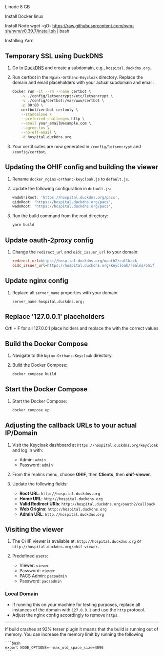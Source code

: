 ##

Linode 8 GB


Install Docker linux

Install Node
wget -qO- https://raw.githubusercontent.com/nvm-sh/nvm/v0.39.7/install.sh | bash

Installing Yarn



## Temporary SSL using DuckDNS

1. Go to [DuckDNS](https://www.duckdns.org/domains) and create a subdomain, e.g., `hospital.duckdns.org`.

2. Run certbot in the `Nginx-Orthanc-Keycloak` directory. Replace the domain and email placeholders with your actual subdomain and email:

    ```bash
    docker run -it --rm --name certbot \
        -v ./config/letsencrypt:/etc/letsencrypt \
        -v ./config/certbot:/var/www/certbot \
        -p 80:80 \
        certbot/certbot certonly \
        --standalone \
        --preferred-challenges http \
        --email your_email@example.com \
        --agree-tos \
        --no-eff-email \
        -d hospital.duckdns.org
    ```

3. Your certificates are now generated in `/config/letsencrypt` and `/config/certbot`.

## Updating the OHIF config and building the viewer

1. Rename `docker_nginx-orthanc-keycloak.js` to `default.js`.

2. Update the following configuration in `default.js`:

    ```javascript
    wadoUriRoot: 'https://hospital.duckdns.org/pacs',
    qidoRoot: 'https://hospital.duckdns.org/pacs',
    wadoRoot: 'https://hospital.duckdns.org/pacs',
    ```

3. Run the build command from the root directory:

    ```bash
    yarn build
    ```


## Update oauth-2proxy config

1. Change the `redirect_url` and `oidc_issuer_url` to your domain:

    ```ini
    redirect_url=https://hospital.duckdns.org/oauth2/callback
    oidc_issuer_url=https://hospital.duckdns.org/keycloak/realms/ohif
    ```

## Update nginx config

1. Replace all `server_name` properties with your domain:

    ```nginx
    server_name hospital.duckdns.org;
    ```

## Replace '127.0.0.1' placeholders

Crtl + F for all 127.0.0.1 place holders and replace the with the correct values

## Build the Docker Compose

1. Navigate to the `Nginx-Orthanc-Keycloak` directory.

2. Build the Docker Compose:

    ```bash
    docker compose build
    ```

## Start the Docker Compose

1. Start the Docker Compose:

    ```bash
    docker compose up
    ```

## Adjusting the callback URLs to your actual IP/Domain

1. Visit the Keycloak dashboard at `https://hospital.duckdns.org/keycloak` and log in with:

    - Admin: `admin`
    - Password: `admin`

2. From the realms menu, choose **OHIF**, then **Clients**, then **ohif-viewer**.

3. Update the following fields:

    - **Root URL**: `http://hospital.duckdns.org`
    - **Home URL**: `http://hospital.duckdns.org`
    - **Valid Redirect URIs**: `http://hospital.duckdns.org/oauth2/callback`
    - **Web Origins**: `http://hospital.duckdns.org`
    - **Admin URL**: `http://hospital.duckdns.org`

## Visiting the viewer

1. The OHIF viewer is available at: `http://hospital.duckdns.org` or `http://hospital.duckdns.org/ohif-viewer`.

2. Predefined users:

    - Viewer: `viewer`
    - Password: `viewer`
    - PACS Admin: `pacsadmin`
    - Password: `pacsadmin`

### Local Domain

- If running this on your machine for testing purposes, replace all instances of the domain with `127.0.0.1` and use the `http` protocol.
- Adjust the nginx config accordingly to remove `https`.

---


If build crashes at 92% terser plugin it means that the build is running out of memory. You can increase the memory limit by running the following

    ```bash
    export NODE_OPTIONS=--max_old_space_size=4096
    ```
